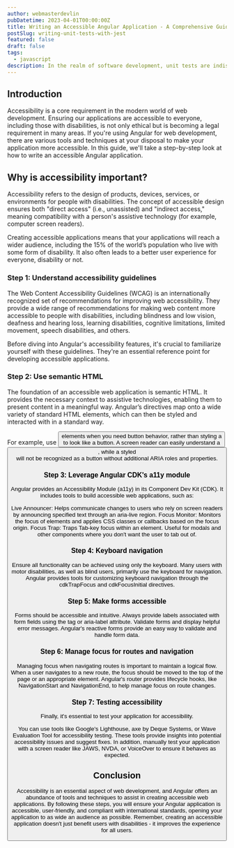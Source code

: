 ```yaml
---
author: webmasterdevlin
pubDatetime: 2023-04-01T00:00:00Z
title: Writing an Accessible Angular Application - A Comprehensive Guide
postSlug: writing-unit-tests-with-jest
featured: false
draft: false
tags:
  - javascript
description: In the realm of software development, unit tests are indispensable tools that enable developers to verify the correctness of individual components within a system. Among a multitude of testing framew…
---
```


## Introduction

Accessibility is a core requirement in the modern world of web development. Ensuring our applications are accessible to everyone, including those with disabilities, is not only ethical but is becoming a legal requirement in many areas. If you're using Angular for web development, there are various tools and techniques at your disposal to make your application more accessible. In this guide, we'll take a step-by-step look at how to write an accessible Angular application.

## Why is accessibility important?

Accessibility refers to the design of products, devices, services, or environments for people with disabilities. The concept of accessible design ensures both "direct access" (i.e., unassisted) and "indirect access," meaning compatibility with a person's assistive technology (for example, computer screen readers).

Creating accessible applications means that your applications will reach a wider audience, including the 15% of the world’s population who live with some form of disability. It also often leads to a better user experience for everyone, disability or not.

### Step 1: Understand accessibility guidelines

The Web Content Accessibility Guidelines (WCAG) is an internationally recognized set of recommendations for improving web accessibility. They provide a wide range of recommendations for making web content more accessible to people with disabilities, including blindness and low vision, deafness and hearing loss, learning disabilities, cognitive limitations, limited movement, speech disabilities, and others.

Before diving into Angular's accessibility features, it's crucial to familiarize yourself with these guidelines. They're an essential reference point for developing accessible applications.

### Step 2: Use semantic HTML

The foundation of an accessible web application is semantic HTML. It provides the necessary context to assistive technologies, enabling them to present content in a meaningful way. Angular’s directives map onto a wide variety of standard HTML elements, which can then be styled and interacted with in a standard way.

For example, use <button> elements when you need button behavior, rather than styling a <div> to look like a button. A screen reader can easily understand a <button>, while a styled <div> will not be recognized as a button without additional ARIA roles and properties.

### Step 3: Leverage Angular CDK's a11y module

Angular provides an Accessibility Module (a11y) in its Component Dev Kit (CDK). It includes tools to build accessible web applications, such as:

Live Announcer: Helps communicate changes to users who rely on screen readers by announcing specified text through an aria-live region.
Focus Monitor: Monitors the focus of elements and applies CSS classes or callbacks based on the focus origin.
Focus Trap: Traps Tab-key focus within an element. Useful for modals and other components where you don't want the user to tab out of.

### Step 4: Keyboard navigation

Ensure all functionality can be achieved using only the keyboard. Many users with motor disabilities, as well as blind users, primarily use the keyboard for navigation. Angular provides tools for customizing keyboard navigation through the cdkTrapFocus and cdkFocusInitial directives.

### Step 5: Make forms accessible

Forms should be accessible and intuitive. Always provide labels associated with form fields using the <label> tag or aria-label attribute. Validate forms and display helpful error messages. Angular's reactive forms provide an easy way to validate and handle form data.

### Step 6: Manage focus for routes and navigation

Managing focus when navigating routes is important to maintain a logical flow. When a user navigates to a new route, the focus should be moved to the top of the page or an appropriate element. Angular's router provides lifecycle hooks, like NavigationStart and NavigationEnd, to help manage focus on route changes.

### Step 7: Testing accessibility

Finally, it's essential to test your application for accessibility.

You can use tools like Google's Lighthouse, axe by Deque Systems, or Wave Evaluation Tool for accessibility testing. These tools provide insights into potential accessibility issues and suggest fixes. In addition, manually test your application with a screen reader like JAWS, NVDA, or VoiceOver to ensure it behaves as expected.

## Conclusion

Accessibility is an essential aspect of web development, and Angular offers an abundance of tools and techniques to assist in creating accessible web applications. By following these steps, you will ensure your Angular application is accessible, user-friendly, and compliant with international standards, opening your application to as wide an audience as possible. Remember, creating an accessible application doesn't just benefit users with disabilities - it improves the experience for all users.

